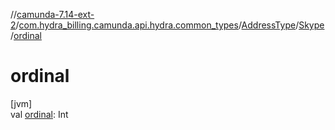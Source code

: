 //[camunda-7.14-ext-2](../../../../index.md)/[com.hydra_billing.camunda.api.hydra.common_types](../../index.md)/[AddressType](../index.md)/[Skype](index.md)/[ordinal](ordinal.md)

# ordinal

[jvm]\
val [ordinal](ordinal.md): Int
